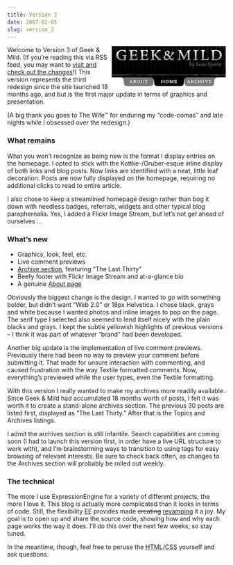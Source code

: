 ```yaml
---
title: Version 3
date: 2007-02-05
slug: version_3
---
```

<p><img src="/assets/img/gm-version3.jpg" border="0" height="100" width="263" alt="Geek &amp; Mild Version 3" align="right" class="imgright" />Welcome to Version 3 of Geek &amp; Mild. (If you&#8217;re reading this via RSS feed, you may want to <a href="http://www.seansperte.com">visit and check out the changes</a>!) This version represents the third redesign since the site launched 18 months ago, and but is the first major update in terms of graphics and presentation.</p>

<p>(A big thank you goes to The Wife&trade; for enduring my &#8220;code-comas&#8221; and late nights while I obsessed over the redesign.)</p>

<h3>What remains</h3>

<p>What you won&#8217;t recognize as being new is the format I display entries on the homepage. I opted to stick with the Kottke-/Gruber-esque inline display of both links and blog posts. Now links are identified with a neat, little leaf decoration. Posts are now fully displayed on the homepage, requiring no additional clicks to read to entire article.</p>

<p>I also chose to keep a streamlined homepage design rather than bog it down with needless badges, referrals, widgets and other typical blog paraphernalia. Yes, I added a Flickr Image Stream, but let&#8217;s not get ahead of ourselves &#8230;</p>

<h3>What&#8217;s new</h3>

<ul>
<li>Graphics, look, feel, etc.</li>
<li>Live comment previews</li>
<li><a href="/archive">Archive section</a>, featuring &#8220;The Last Thirty&#8221;</li>
<li>Beefy footer with Flickr Image Stream and at-a-glance bio</li>
<li>A genuine <a href="/about">About page</a></li>
</ul>

<p>Obviously the biggest change is the design. <span class="pullquote">I wanted to go with something bolder, but didn&#8217;t want &#8220;Web 2.0&#8221; or 18px Helvetica</span>. I chose black, grays and white because I wanted photos and inline images to pop on the page. The serif type I selected also seemed to lend itself nicely with the plain blacks and grays. I kept the subtle yellowish highlights of previous versions &#8211; I think it was part of whatever &#8220;brand&#8221; had been developed.</p>

<p>Another big update is the implementation of live comment previews. Previously there had been no way to preview your comment before submitting it. That made for unsure interaction with commenting, and caused frustration with the way Textile formatted comments. Now, everything&#8217;s previewed while the user types, even the Textile formatting.</p>

<p>With this version I really wanted to make my archives more readily available. Since Geek &amp; Mild had accumulated 18 months worth of posts, I felt it was worth it to create a stand-alone archives section. The previous 30 posts are listed first, displayed as &#8220;The Last Thirty.&#8221; After that is the Topics and Archives listings.</p>

<p>I admit the archives section is still infantile. Search capabilities are coming soon (I had to launch this version first, in order have a live URL structure to work with), and I&#8217;m brainstorming ways to transition to using tags for easy browsing of relevant interests. Be sure to check back often, as changes to the Archives section will probably be rolled out weekly.</p>

<h3>The technical</h3>

<p>The more I use ExpressionEngine for a variety of different projects, the more I love it. This blog is actually more complicated than it looks in terms of code. Still, the flexibility <abbr title="ExpressionEngine">EE</abbr> provides made <del>creating</del> <ins>revamping</ins> it a joy. My goal is to open up and share the source code, showing how and why each page works the way it does. I&#8217;ll do this over the next few weeks, so stay tuned.</p>

<p>In the meantime, though, feel free to peruse the <abbr title="Hypertext Markup Language">HTML</abbr>/<abbr title="Cascading Style Sheets">CSS</abbr> yourself and ask questions.</p>